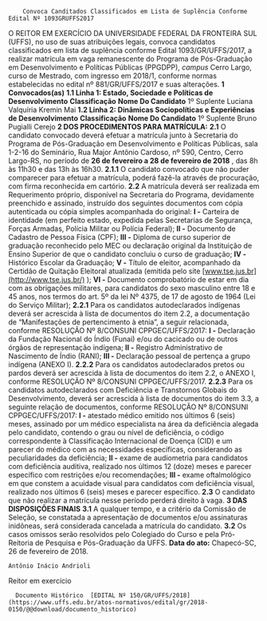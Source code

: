         Convoca Canditados Classificados em Lista de Suplência Conforme Edital Nº 1093GRUFFS2017  

 O REITOR EM EXERCÍCIO DA UNIVERSIDADE FEDERAL DA FRONTEIRA SUL (UFFS), no uso de suas atribuições legais, convoca candidatos classificados em lista de suplência conforme Edital 1093/GR/UFFS/2017, a realizar matrícula em vaga remanescente do Programa de Pós-Graduação em Desenvolvimento e Políticas Públicas (PPGDPP), *campus* Cerro Largo, curso de Mestrado, com ingresso em 2018/1, conforme normas estabelecidas no edital nº 881/GR/UFFS/2017 e suas alterações.  **1 Convocados(as)**  **1.1 Linha 1: Estado, Sociedade e Políticas de Desenvolvimento**      **Classificação**    **Nome Do Candidato**      1º Suplente   Luciana Valquíria Kremin Mai     **1.2 Linha 2: Dinâmicas Sociopolíticas e Experiências de Desenvolvimento**      **Classificação**    **Nome Do Candidato**      1º Suplente   Bruno Pugialli Cerejo      **2 DOS PROCEDIMENTOS PARA MATRÍCULA:**  **2.1** O candidato convocado deverá efetuar a matrícula junto à Secretaria do Programa de Pós-Graduação em Desenvolvimento e Políticas Públicas, sala 1-2-16 do Seminário, Rua Major Antônio Cardoso, nº 590, Centro, Cerro Largo-RS, no período de **26 de fevereiro a 28 de fevereiro de 2018** , das 8h às 11h30 e das 13h às 16h30. **2.1.1** O candidato convocado que não puder comparecer para efetuar a matrícula, poderá fazê-la através de procuração, com firma reconhecida em cartório. **2.2** A matrícula deverá ser realizada em Requerimento próprio, disponível na Secretaria do Programa, devidamente preenchido e assinado, instruído dos seguintes documentos com cópia autenticada ou cópia simples acompanhada do original: **I -** Carteira de identidade (em perfeito estado, expedida pelas Secretarias de Segurança, Forças Armadas, Polícia Militar ou Polícia Federal); **II -** Documento de Cadastro de Pessoa Física (CPF); **III -** Diploma de curso superior de graduação reconhecido pelo MEC ou declaração original da Instituição de Ensino Superior de que o candidato concluiu o curso de graduação; **IV -** Histórico Escolar da Graduação; **V -** Título de eleitor, acompanhado da Certidão de Quitação Eleitoral atualizada (emitida pelo site [www.tse.jus.br](http://www.tse.jus.br/)  ); **VI -** Documento comprobatório de estar em dia com as obrigações militares, para candidatos do sexo masculino entre 18 e 45 anos, nos termos do art. 5º da lei Nº 4375, de 17 de agosto de 1964 (Lei do Serviço Militar); **2.2.1** Para os candidatos autodeclarados indígenas deverá ser acrescida à lista de documentos do item 2.2, a documentação de “Manifestações de pertencimento à etnia”, a seguir relacionada, conforme RESOLUÇÃO Nº 8/CONSUNI CPPGEC/UFFS/2017: **I -** Declaração da Fundação Nacional do Índio (Funai) e/ou do cacicado ou de outros órgãos de representação indígena; **II -** Registro Administrativo de Nascimento de Índio (RANI); **III -** Declaração pessoal de pertença a grupo indígena (ANEXO I). **2.2.2** Para os candidatos autodeclarados pretos ou pardos deverá ser acrescida à lista de documentos do item 2.2, o ANEXO I, conforme RESOLUÇÃO Nº 8/CONSUNI CPPGEC/UFFS/2017. **2.2.3** Para os candidatos autodeclarados com Deficiência e Transtornos Globais do Desenvolvimento, deverá ser acrescida à lista de documentos do item 3.3, a seguinte relação de documentos, conforme RESOLUÇÃO Nº 8/CONSUNI CPPGEC/UFFS/2017: **I -** atestado médico emitido nos últimos 6 (seis) meses, assinado por um médico especialista na área da deficiência alegada pelo candidato, contendo o grau ou nível de deficiência, o código correspondente à Classificação Internacional de Doença (CID) e um parecer do médico com as necessidades específicas, considerando as peculiaridades da deficiência; **II -** exame de audiometria para candidatos com deficiência auditiva, realizado nos últimos 12 (doze) meses e parecer específico com restrições e/ou recomendações; **III -** exame oftalmológico em que constem a acuidade visual para candidatos com deficiência visual, realizado nos últimos 6 (seis) meses e parecer específico. **2.3** O candidato que não realizar a matrícula nesse período perderá direito à vaga.  **3 DAS DISPOSIÇÕES FINAIS**  **3.1** A qualquer tempo, e a critério da Comissão de Seleção, se constatada a apresentação de documentos e/ou assinaturas inidôneas, será considerada cancelada a matrícula do candidato. **3.2** Os casos omissos serão resolvidos pelo Colegiado do Curso e pela Pró-Reitoria de Pesquisa e Pós-Graduação da UFFS.      **Data do ato:** Chapecó-SC, 26 de fevereiro de 2018.   
 

    Antônio Inácio Andrioli   
 Reitor em exercício 

      Documento Histórico  [EDITAL Nº 150/GR/UFFS/2018](https://www.uffs.edu.br/atos-normativos/edital/gr/2018-0150/@@download/documento_historico)     
      